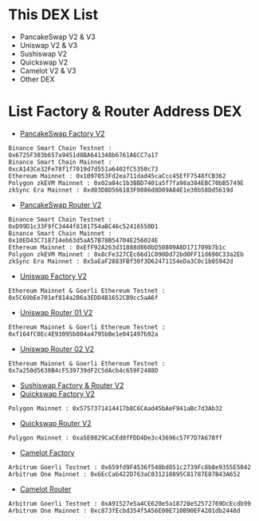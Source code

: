 # This DEX List
- PancakeSwap V2 & V3
- Uniswap V2 & V3
- Sushiswap V2
- Quickswap V2
- Camelot V2 & V3
- Other DEX

# List Factory & Router Address DEX
- [PancakeSwap Factory V2](https://docs.pancakeswap.finance/developers/smart-contracts/pancakeswap-exchange/v2-contracts/factory-v2)
```
Binance Smart Chain Testnet : 0x6725F303b657a9451d8BA641348b6761A6CC7a17
Binance Smart Chain Mainnet : 0xcA143Ce32Fe78f1f7019d7d551a6402fC5350c73
Ethereum Mainnet : 0x1097053Fd2ea711dad45caCcc45EfF7548fCB362
Polygon zkEVM Mainnet : 0x02a84c1b3BBD7401a5f7fa98a384EBC70bB5749E
zkSync Era Mainnet : 0xd03D8D566183F0086d8D09A84E1e30b58Dd5619d
```
- [PancakeSwap Router V2](https://docs.pancakeswap.finance/developers/smart-contracts/pancakeswap-exchange/v2-contracts/router-v2)
```
Binance Smart Chain Testnet : 0xD99D1c33F9fC3444f8101754aBC46c52416550D1
Binance Smart Chain Mainnet : 0x10ED43C718714eb63d5aA57B78B54704E256024E
Ethereum Mainnet : 0xEfF92A263d31888d860bD50809A8D171709b7b1c
Polygon zkEVM Mainnet : 0x8cFe327CEc66d1C090Dd72bd0FF11d690C33a2Eb
zkSync Era Mainnet : 0x5aEaF2883FBf30f3D62471154eDa3C0c1b05942d
```
- [Uniswap Factory V2](https://docs.uniswap.org/contracts/v2/reference/smart-contracts/factory)
```
Ethereum Mainnet & Goerli Ethereum Testnet : 0x5C69bEe701ef814a2B6a3EDD4B1652CB9cc5aA6f
```
- [Uniswap Router 01 V2](https://docs.uniswap.org/contracts/v2/reference/smart-contracts/router-01)
```
Ethereum Mainnet & Goerli Ethereum Testnet : 0xf164fC0Ec4E93095b804a4795bBe1e041497b92a
```
- [Uniswap Router 02 V2](https://docs.uniswap.org/contracts/v2/reference/smart-contracts/router-01)
```
Ethereum Mainnet & Goerli Ethereum Testnet : 0x7a250d5630B4cF539739dF2C5dAcb4c659F2488D
```
- [Sushiswap Factory & Router V2](https://docs.sushi.com/docs/Products/Classic%20AMM/Deployment%20Addresses)
- [Quickswap Factory V2](https://docs.quickswap.exchange/reference/smart-contracts/v2/01-factory)
```
Polygon Mainnet : 0x5757371414417b8C6CAad45bAeF941aBc7d3Ab32
```
- [Quickswap Router V2](https://docs.quickswap.exchange/reference/smart-contracts/v2/router02)
```
Polygon Mainnet : 0xa5E0829CaCEd8fFDD4De3c43696c57F7D7A678ff
```
- [Camelot Factory](https://docs.camelot.exchange/contracts/amm-v2/factory)
```
Arbitrum Goerli Testnet : 0x659fd9F4536f540bd051c2739Fc8b8e9355E5042
Arbitrum One Mainnet : 0x6EcCab422D763aC031210895C81787E87B43A652
```
- [Camelot Router](https://docs.camelot.exchange/contracts/amm-v2/router)
```
Arbitrum Goerli Testnet : 0xA91527e5a4CE620e5a18728e52572769DcEcdb99
Arbitrum One Mainnet : 0xc873fEcbd354f5A56E00E710B90EF4201db2448d
```

